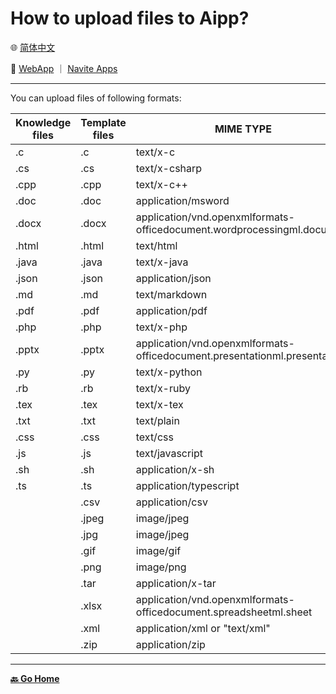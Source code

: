 # How to upload files to Aipp?

🌐 [简体中文](./_zhcn.md)

<!-- 🌎 to be added -->

🚀 [WebApp](https://u.agidin.com) ｜ [Navite Apps](https://links.agidin.com)

---

You can upload files of following formats:

| Knowledge files | Template files | MIME TYPE                                                                 |
| --------------- | -------------- | ------------------------------------------------------------------------- |
| .c              | .c             | text/x-c                                                                  |
| .cs             | .cs            | text/x-csharp                                                             |
| .cpp            | .cpp           | text/x-c++                                                                |
| .doc            | .doc           | application/msword                                                        |
| .docx           | .docx          | application/vnd.openxmlformats-officedocument.wordprocessingml.document   |
| .html           | .html          | text/html                                                                 |
| .java           | .java          | text/x-java                                                               |
| .json           | .json          | application/json                                                          |
| .md             | .md            | text/markdown                                                             |
| .pdf            | .pdf           | application/pdf                                                           |
| .php            | .php           | text/x-php                                                                |
| .pptx           | .pptx          | application/vnd.openxmlformats-officedocument.presentationml.presentation |
| .py             | .py            | text/x-python                                                             |
| .rb             | .rb            | text/x-ruby                                                               |
| .tex            | .tex           | text/x-tex                                                                |
| .txt            | .txt           | text/plain                                                                |
| .css            | .css           | text/css                                                                  |
| .js             | .js            | text/javascript                                                           |
| .sh             | .sh            | application/x-sh                                                          |
| .ts             | .ts            | application/typescript                                                    |
|                 | .csv           | application/csv                                                           |
|                 | .jpeg          | image/jpeg                                                                |
|                 | .jpg           | image/jpeg                                                                |
|                 | .gif           | image/gif                                                                 |
|                 | .png           | image/png                                                                 |
|                 | .tar           | application/x-tar                                                         |
|                 | .xlsx          | application/vnd.openxmlformats-officedocument.spreadsheetml.sheet         |
|                 | .xml           | application/xml or "text/xml"                                             |
|                 | .zip           | application/zip                                                           |

---

[**🔙️ Go Home**](../../_enus.md)
